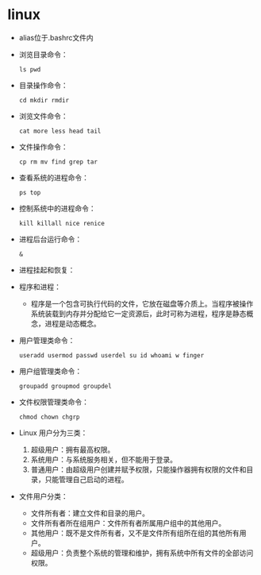 #  linux

* alias位于.bashrc文件内
* 浏览目录命令：
  ```
  ls pwd
  ```
* 目录操作命令：
  ```
  cd mkdir rmdir
  ```
* 浏览文件命令：
  ```
  cat more less head tail
  ```
* 文件操作命令：
  ```
  cp rm mv find grep tar
  ```
* 查看系统的进程命令：
  ```
  ps top
  ```
* 控制系统中的进程命令：
  ```
  kill killall nice renice
  ```
* 进程后台运行命令：
  ```
  &
  ```
* 进程挂起和恢复：
* 程序和进程：
  + 程序是一个包含可执行代码的文件，它放在磁盘等介质上。当程序被操作系统装载到内存并分配给它一定资源后，此时可称为进程，程序是静态概念，进程是动态概念。
* 用户管理类命令：
  ```
  useradd usermod passwd userdel su id whoami w finger
  ```
* 用户组管理类命令：
  ```
  groupadd groupmod groupdel
  ```
* 文件权限管理类命令：
  ```
  chmod chown chgrp
  ```
* Linux 用户分为三类：
  
  1. 超级用户：拥有最高权限。
  2. 系统用户：与系统服务相关，但不能用于登录。
  3. 普通用户：由超级用户创建并赋予权限，只能操作器拥有权限的文件和目录，只能管理自己启动的进程。

* 文件用户分类：
  * 文件所有者：建立文件和目录的用户。
  * 文件所有者所在组用户：文件所有者所属用户组中的其他用户。
  * 其他用户：既不是文件所有者，又不是文件所有组所在组的其他所有用户。
  * 超级用户：负责整个系统的管理和维护，拥有系统中所有文件的全部访问权限。 